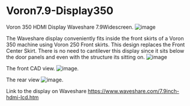 # Voron7.9-Display350
Voron 350 HDMI Display Waveshare 7.9Widescreen.
![image](https://github.com/robermeyer/Voron7.9-Display350/assets/7516894/59204c27-46af-43dc-86ec-1074682012bb)

The Waveshare display conveniently fits inside the front skirts of a Voron 350 machine using Voron 250 Front skirts.
This design replaces the Front Center Skirt. There is no need to cantilever this display since it sits below the door panels and even with the structure its sitting on.
![image](https://github.com/robermeyer/Voron7.9-Display350/assets/7516894/e7e1955f-a29f-41f4-9314-bc65a64d99a7)

The front CAD view.
![image](https://github.com/robermeyer/Voron7.9-Display350/assets/7516894/d204d2b0-6c87-41ed-a838-005617079ab0).

The rear view
![image](https://github.com/robermeyer/Voron7.9-Display350/assets/7516894/b97ec946-efeb-4030-ad04-48f280380736).

Link to the display on Waveshare
https://www.waveshare.com/7.9inch-hdmi-lcd.htm
